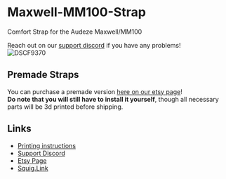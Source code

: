 # Maxwell-MM100-Strap
Comfort Strap for the Audeze Maxwell/MM100<br><p>Reach out on our [support discord](https://discord.com/invite/fb4HdDvErF) if you have any problems!<br>
![DSCF9370](https://github.com/CapraAudio/Maxwell-MM100-Strap/assets/122894651/883f380c-3417-4f7e-aaa1-112d9553bdae)

## Premade Straps

You can purchase a premade version [here on our etsy page](https://www.etsy.com/listing/1401186654/sennheiser-6x0-comfort-strap)!<br>**Do note that you will still have to install it yourself**, though all necessary parts will be 3d printed before shipping.
## Links

- [Printing instructions](https://github.com/CapraAudio/Maxwell-MM100-Strap/blob/main/Printing-Instructions.md)
- [Support Discord](https://discord.com/invite/fb4HdDvErF)
- [Etsy Page](https://www.etsy.com/listing/1696937769)
- [Squig.Link](https://capraaudio.squig.link/Headphones/)

